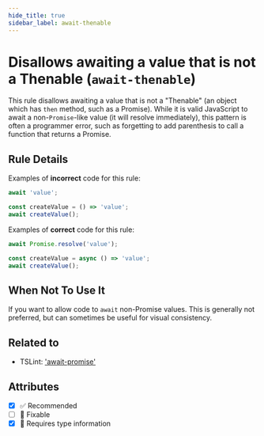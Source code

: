 ```yaml
---
hide_title: true
sidebar_label: await-thenable
---
```


# Disallows awaiting a value that is not a Thenable (`await-thenable`)

This rule disallows awaiting a value that is not a "Thenable" (an object which has `then` method, such as a Promise).
While it is valid JavaScript to await a non-`Promise`-like value (it will resolve immediately), this pattern is often a programmer error, such as forgetting to add parenthesis to call a function that returns a Promise.

## Rule Details

Examples of **incorrect** code for this rule:

```ts
await 'value';

const createValue = () => 'value';
await createValue();
```

Examples of **correct** code for this rule:

```ts
await Promise.resolve('value');

const createValue = async () => 'value';
await createValue();
```

## When Not To Use It

If you want to allow code to `await` non-Promise values.
This is generally not preferred, but can sometimes be useful for visual consistency.

## Related to

- TSLint: ['await-promise'](https://palantir.github.io/tslint/rules/await-promise)

## Attributes

- [x] ✅ Recommended
- [ ] 🔧 Fixable
- [x] 💭 Requires type information
